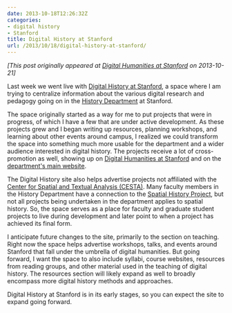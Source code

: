 ```yaml
---
date: 2013-10-18T12:26:32Z
categories:
- digital history
- Stanford
title: Digital History at Stanford
url: /2013/10/18/digital-history-at-stanford/
---
```


*[This post originally appeared at [Digital Humanities at Stanford](http://digitalhumanities.stanford.edu) on 2013-10-21]*

Last week we went live with [Digital History at Stanford](http://digitalhistory.stanford.edu), a space where I am trying to centralize information about the various digital research and pedagogy going on in the [History Department](http://history.stanford.edu) at Stanford.

The space originally started as a way for me to put projects that were in progress, of which I have a few that are under active development. As these projects grew and I began writing up resources, planning workshops, and learning about other events around campus, I realized we could transform the space into something much more usable for the department and a wider audience interested in digital history. The projects receive a lot of cross-promotion as well, showing up on [Digital Humanities at Stanford](http://digitalhumanities.stanford.edu) and on the [department's main website](http://history.stanford.edu). 

The Digital History site also helps advertise projects not affiliated with the [Center for Spatial and Textual Analysis (CESTA)](http://cesta.stanford.edu). Many faculty members in the History Department have a connection to the [Spatial History Project](http://spatialhistory.stanford.edu), but not all projects being undertaken in the department applies to spatial history. So, the space serves as a place for faculty and graduate student projects to live during development and later point to when a project has achieved its final form. 

I anticipate future changes to the site, primarily to the section on teaching. Right now the space helps advertise workshops, talks, and events around Stanford that fall under the umbrella of digital humanities. But going forward, I want the space to also include syllabi, course websites, resources from reading groups, and other material used in the teaching of digital history. The resources section will likely expand as well to broadly encompass more digital history methods and approaches. 

Digital History at Stanford is in its early stages, so you can expect the site to expand going forward.

